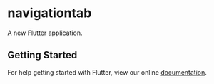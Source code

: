 # navigationtab

A new Flutter application.

## Getting Started

For help getting started with Flutter, view our online
[documentation](https://flutter.io/).
